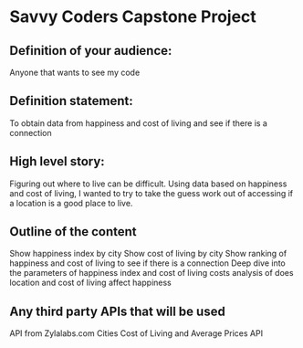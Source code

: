 # Savvy Coders Capstone Project

## Definition of your audience:
Anyone that wants to see my code

## Definition statement: 
To obtain data from happiness and cost of living and see if there is a connection

## High level story: 
Figuring out where to live can be difficult.  Using data based on happiness and cost of living, I wanted to try to take the guess work out of accessing if a location is a good place to live.
## Outline of the content
Show happiness index by city
Show cost of living by city
Show ranking of happiness and cost of living to see if there is a connection 
Deep dive into the parameters of happiness index and cost of living costs
analysis of does location and cost of living affect happiness

## Any third party APIs that will be used
API from Zylalabs.com
Cities Cost of Living and Average Prices API